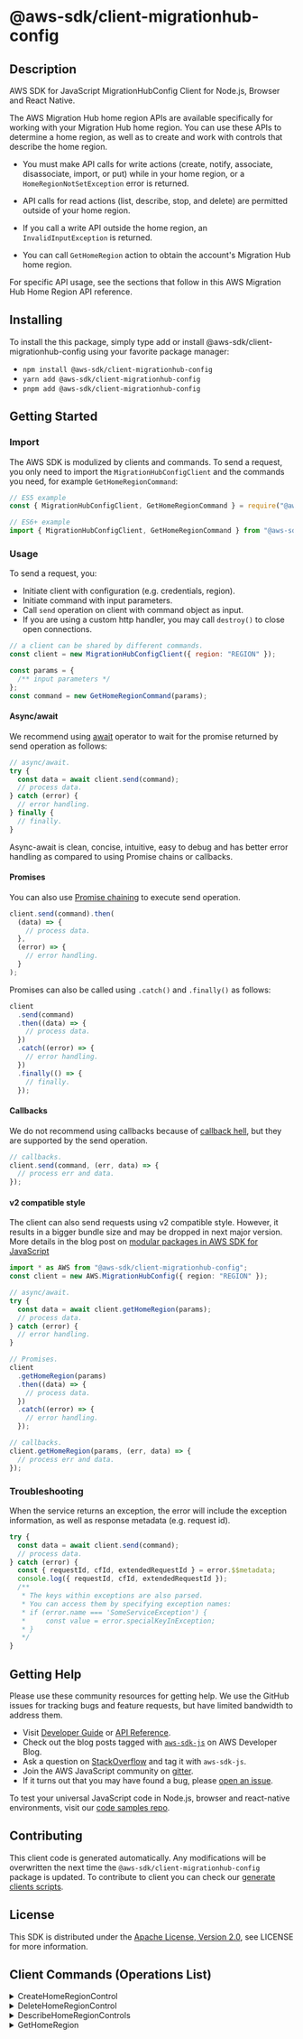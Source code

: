 <!-- generated file, do not edit directly -->

# @aws-sdk/client-migrationhub-config

## Description

AWS SDK for JavaScript MigrationHubConfig Client for Node.js, Browser and React Native.

<p>The AWS Migration Hub home region APIs are available specifically for working with your
Migration Hub home region. You can use these APIs to determine a home region, as well as to
create and work with controls that describe the home region.</p>
<ul>
<li>
<p>You must make API calls for write actions (create, notify, associate, disassociate,
import, or put) while in your home region, or a <code>HomeRegionNotSetException</code>
error is returned.</p>
</li>
<li>
<p>API calls for read actions (list, describe, stop, and delete) are permitted outside of
your home region.</p>
</li>
<li>
<p>If you call a write API outside the home region, an <code>InvalidInputException</code>
is returned.</p>
</li>
<li>
<p>You can call <code>GetHomeRegion</code> action to obtain the account's Migration Hub
home region.</p>
</li>
</ul>
<p>For specific API usage, see the sections that follow in this AWS Migration Hub Home Region
API reference. </p>

## Installing

To install the this package, simply type add or install @aws-sdk/client-migrationhub-config
using your favorite package manager:

- `npm install @aws-sdk/client-migrationhub-config`
- `yarn add @aws-sdk/client-migrationhub-config`
- `pnpm add @aws-sdk/client-migrationhub-config`

## Getting Started

### Import

The AWS SDK is modulized by clients and commands.
To send a request, you only need to import the `MigrationHubConfigClient` and
the commands you need, for example `GetHomeRegionCommand`:

```js
// ES5 example
const { MigrationHubConfigClient, GetHomeRegionCommand } = require("@aws-sdk/client-migrationhub-config");
```

```ts
// ES6+ example
import { MigrationHubConfigClient, GetHomeRegionCommand } from "@aws-sdk/client-migrationhub-config";
```

### Usage

To send a request, you:

- Initiate client with configuration (e.g. credentials, region).
- Initiate command with input parameters.
- Call `send` operation on client with command object as input.
- If you are using a custom http handler, you may call `destroy()` to close open connections.

```js
// a client can be shared by different commands.
const client = new MigrationHubConfigClient({ region: "REGION" });

const params = {
  /** input parameters */
};
const command = new GetHomeRegionCommand(params);
```

#### Async/await

We recommend using [await](https://developer.mozilla.org/en-US/docs/Web/JavaScript/Reference/Operators/await)
operator to wait for the promise returned by send operation as follows:

```js
// async/await.
try {
  const data = await client.send(command);
  // process data.
} catch (error) {
  // error handling.
} finally {
  // finally.
}
```

Async-await is clean, concise, intuitive, easy to debug and has better error handling
as compared to using Promise chains or callbacks.

#### Promises

You can also use [Promise chaining](https://developer.mozilla.org/en-US/docs/Web/JavaScript/Guide/Using_promises#chaining)
to execute send operation.

```js
client.send(command).then(
  (data) => {
    // process data.
  },
  (error) => {
    // error handling.
  }
);
```

Promises can also be called using `.catch()` and `.finally()` as follows:

```js
client
  .send(command)
  .then((data) => {
    // process data.
  })
  .catch((error) => {
    // error handling.
  })
  .finally(() => {
    // finally.
  });
```

#### Callbacks

We do not recommend using callbacks because of [callback hell](http://callbackhell.com/),
but they are supported by the send operation.

```js
// callbacks.
client.send(command, (err, data) => {
  // process err and data.
});
```

#### v2 compatible style

The client can also send requests using v2 compatible style.
However, it results in a bigger bundle size and may be dropped in next major version. More details in the blog post
on [modular packages in AWS SDK for JavaScript](https://aws.amazon.com/blogs/developer/modular-packages-in-aws-sdk-for-javascript/)

```ts
import * as AWS from "@aws-sdk/client-migrationhub-config";
const client = new AWS.MigrationHubConfig({ region: "REGION" });

// async/await.
try {
  const data = await client.getHomeRegion(params);
  // process data.
} catch (error) {
  // error handling.
}

// Promises.
client
  .getHomeRegion(params)
  .then((data) => {
    // process data.
  })
  .catch((error) => {
    // error handling.
  });

// callbacks.
client.getHomeRegion(params, (err, data) => {
  // process err and data.
});
```

### Troubleshooting

When the service returns an exception, the error will include the exception information,
as well as response metadata (e.g. request id).

```js
try {
  const data = await client.send(command);
  // process data.
} catch (error) {
  const { requestId, cfId, extendedRequestId } = error.$$metadata;
  console.log({ requestId, cfId, extendedRequestId });
  /**
   * The keys within exceptions are also parsed.
   * You can access them by specifying exception names:
   * if (error.name === 'SomeServiceException') {
   *     const value = error.specialKeyInException;
   * }
   */
}
```

## Getting Help

Please use these community resources for getting help.
We use the GitHub issues for tracking bugs and feature requests, but have limited bandwidth to address them.

- Visit [Developer Guide](https://docs.aws.amazon.com/sdk-for-javascript/v3/developer-guide/welcome.html)
  or [API Reference](https://docs.aws.amazon.com/AWSJavaScriptSDK/v3/latest/index.html).
- Check out the blog posts tagged with [`aws-sdk-js`](https://aws.amazon.com/blogs/developer/tag/aws-sdk-js/)
  on AWS Developer Blog.
- Ask a question on [StackOverflow](https://stackoverflow.com/questions/tagged/aws-sdk-js) and tag it with `aws-sdk-js`.
- Join the AWS JavaScript community on [gitter](https://gitter.im/aws/aws-sdk-js-v3).
- If it turns out that you may have found a bug, please [open an issue](https://github.com/aws/aws-sdk-js-v3/issues/new/choose).

To test your universal JavaScript code in Node.js, browser and react-native environments,
visit our [code samples repo](https://github.com/aws-samples/aws-sdk-js-tests).

## Contributing

This client code is generated automatically. Any modifications will be overwritten the next time the `@aws-sdk/client-migrationhub-config` package is updated.
To contribute to client you can check our [generate clients scripts](https://github.com/aws/aws-sdk-js-v3/tree/main/scripts/generate-clients).

## License

This SDK is distributed under the
[Apache License, Version 2.0](http://www.apache.org/licenses/LICENSE-2.0),
see LICENSE for more information.

## Client Commands (Operations List)

<details>
<summary>
CreateHomeRegionControl
</summary>

[Command API Reference](https://docs.aws.amazon.com/AWSJavaScriptSDK/v3/latest/clients/client-migrationhub-config/classes/createhomeregioncontrolcommand.html) / [Input](https://docs.aws.amazon.com/AWSJavaScriptSDK/v3/latest/clients/client-migrationhub-config/interfaces/createhomeregioncontrolcommandinput.html) / [Output](https://docs.aws.amazon.com/AWSJavaScriptSDK/v3/latest/clients/client-migrationhub-config/interfaces/createhomeregioncontrolcommandoutput.html)

</details>
<details>
<summary>
DeleteHomeRegionControl
</summary>

[Command API Reference](https://docs.aws.amazon.com/AWSJavaScriptSDK/v3/latest/clients/client-migrationhub-config/classes/deletehomeregioncontrolcommand.html) / [Input](https://docs.aws.amazon.com/AWSJavaScriptSDK/v3/latest/clients/client-migrationhub-config/interfaces/deletehomeregioncontrolcommandinput.html) / [Output](https://docs.aws.amazon.com/AWSJavaScriptSDK/v3/latest/clients/client-migrationhub-config/interfaces/deletehomeregioncontrolcommandoutput.html)

</details>
<details>
<summary>
DescribeHomeRegionControls
</summary>

[Command API Reference](https://docs.aws.amazon.com/AWSJavaScriptSDK/v3/latest/clients/client-migrationhub-config/classes/describehomeregioncontrolscommand.html) / [Input](https://docs.aws.amazon.com/AWSJavaScriptSDK/v3/latest/clients/client-migrationhub-config/interfaces/describehomeregioncontrolscommandinput.html) / [Output](https://docs.aws.amazon.com/AWSJavaScriptSDK/v3/latest/clients/client-migrationhub-config/interfaces/describehomeregioncontrolscommandoutput.html)

</details>
<details>
<summary>
GetHomeRegion
</summary>

[Command API Reference](https://docs.aws.amazon.com/AWSJavaScriptSDK/v3/latest/clients/client-migrationhub-config/classes/gethomeregioncommand.html) / [Input](https://docs.aws.amazon.com/AWSJavaScriptSDK/v3/latest/clients/client-migrationhub-config/interfaces/gethomeregioncommandinput.html) / [Output](https://docs.aws.amazon.com/AWSJavaScriptSDK/v3/latest/clients/client-migrationhub-config/interfaces/gethomeregioncommandoutput.html)

</details>
